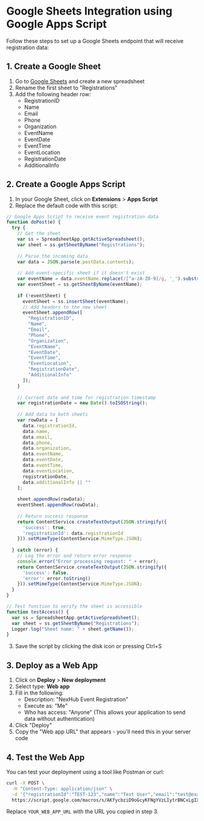 # Google Sheets Integration using Google Apps Script

Follow these steps to set up a Google Sheets endpoint that will receive registration data:

## 1. Create a Google Sheet

1. Go to [Google Sheets](https://sheets.google.com) and create a new spreadsheet
2. Rename the first sheet to "Registrations"
3. Add the following header row:
   - RegistrationID
   - Name
   - Email
   - Phone
   - Organization
   - EventName
   - EventDate
   - EventTime
   - EventLocation
   - RegistrationDate
   - AdditionalInfo

## 2. Create a Google Apps Script

1. In your Google Sheet, click on **Extensions** > **Apps Script**
2. Replace the default code with this script:

```javascript
// Google Apps Script to receive event registration data
function doPost(e) {
  try {
    // Get the sheet
    var ss = SpreadsheetApp.getActiveSpreadsheet();
    var sheet = ss.getSheetByName("Registrations");
    
    // Parse the incoming data
    var data = JSON.parse(e.postData.contents);
    
    // Add event-specific sheet if it doesn't exist
    var eventName = data.eventName.replace(/[^a-zA-Z0-9]/g, '_').substring(0, 25);
    var eventSheet = ss.getSheetByName(eventName);
    
    if (!eventSheet) {
      eventSheet = ss.insertSheet(eventName);
      // Add headers to the new sheet
      eventSheet.appendRow([
        "RegistrationID", 
        "Name", 
        "Email", 
        "Phone", 
        "Organization", 
        "EventName", 
        "EventDate", 
        "EventTime", 
        "EventLocation", 
        "RegistrationDate",
        "AdditionalInfo"
      ]);
    }
    
    // Current date and time for registration timestamp
    var registrationDate = new Date().toISOString();
    
    // Add data to both sheets
    var rowData = [
      data.registrationId,
      data.name,
      data.email,
      data.phone,
      data.organization,
      data.eventName,
      data.eventDate,
      data.eventTime,
      data.eventLocation,
      registrationDate,
      data.additionalInfo || ""
    ];
    
    sheet.appendRow(rowData);
    eventSheet.appendRow(rowData);
    
    // Return success response
    return ContentService.createTextOutput(JSON.stringify({
      'success': true,
      'registrationId': data.registrationId
    })).setMimeType(ContentService.MimeType.JSON);
    
  } catch (error) {
    // Log the error and return error response
    console.error("Error processing request: " + error);
    return ContentService.createTextOutput(JSON.stringify({
      'success': false,
      'error': error.toString()
    })).setMimeType(ContentService.MimeType.JSON);
  }
}

// Test function to verify the sheet is accessible
function testAccess() {
  var ss = SpreadsheetApp.getActiveSpreadsheet();
  var sheet = ss.getSheetByName("Registrations");
  Logger.log("Sheet name: " + sheet.getName());
}
```

3. Save the script by clicking the disk icon or pressing Ctrl+S

## 3. Deploy as a Web App

1. Click on **Deploy** > **New deployment**
2. Select type: **Web app**
3. Fill in the following:
   - Description: "NexHub Event Registration"
   - Execute as: "Me"
   - Who has access: "Anyone" (This allows your application to send data without authentication)
4. Click "Deploy"
5. Copy the "Web app URL" that appears - you'll need this in your server code

## 4. Test the Web App

You can test your deployment using a tool like Postman or curl:

```bash
curl -X POST \
  -H "Content-Type: application/json" \
  -d '{"registrationId":"TEST-123","name":"Test User","email":"test@example.com","phone":"1234567890","organization":"Test Org","eventName":"Test Event","eventDate":"2023-01-01","eventTime":"10:00 AM","eventLocation":"Test Location"}' \
  https://script.google.com/macros/s/AKfycbziD9oGcyKFNgYVzLIytrBNCxLgIXLQAprDYm3GvwgUQgIfD99pe1BEjCFWx0-ODry6Rw/exec
```

Replace `YOUR_WEB_APP_URL` with the URL you copied in step 3. 